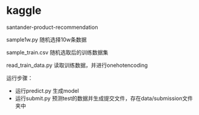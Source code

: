 # kaggle
santander-product-recommendation

sample1w.py
随机选择10w条数据

sample_train.csv
随机选取后的训练数据集

read_train_data.py
读取训练数据，并进行onehotencoding

运行步骤：
- 运行predict.py 生成model
- 运行submit.py 预测test的数据并生成提交文件，存在data/submission文件夹中

